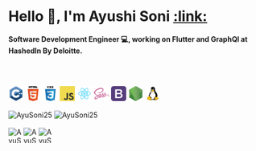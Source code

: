 <h1 >Hello 👋, I'm Ayushi Soni   <a href="https://ayushi-portfolio.netlify.app/">:link:</a></h1>
<p><b>Software Development Engineer 💻, working on Flutter and GraphQl at HashedIn By Deloitte.</b></p>

<br/>
<br/>

<code><img height="30" src="https://raw.githubusercontent.com/github/explore/80688e429a7d4ef2fca1e82350fe8e3517d3494d/topics/cpp/cpp.png"></code>
<code><img height="30" src="https://raw.githubusercontent.com/github/explore/80688e429a7d4ef2fca1e82350fe8e3517d3494d/topics/html/html.png"></code>
<code><img height="30" src="https://raw.githubusercontent.com/github/explore/80688e429a7d4ef2fca1e82350fe8e3517d3494d/topics/css/css.png"></code>
<code><img height="30" src="https://raw.githubusercontent.com/github/explore/80688e429a7d4ef2fca1e82350fe8e3517d3494d/topics/javascript/javascript.png"></code>
<code><img height="30" src="https://raw.githubusercontent.com/github/explore/80688e429a7d4ef2fca1e82350fe8e3517d3494d/topics/react/react.png"></code>
<code><img height="30" src="https://raw.githubusercontent.com/github/explore/80688e429a7d4ef2fca1e82350fe8e3517d3494d/topics/sass/sass.png"></code>
<code><img height="30" src="https://raw.githubusercontent.com/github/explore/80688e429a7d4ef2fca1e82350fe8e3517d3494d/topics/bootstrap/bootstrap.png"></code>
<code><img height="30" src="https://raw.githubusercontent.com/github/explore/80688e429a7d4ef2fca1e82350fe8e3517d3494d/topics/nodejs/nodejs.png"></code>
<code><img height="30" src="https://raw.githubusercontent.com/github/explore/80688e429a7d4ef2fca1e82350fe8e3517d3494d/topics/linux/linux.png"></code>

<img align="center" src="https://github-readme-stats.vercel.app/api/top-langs/?username=ayusoni25&layout=compact&hide=html&theme=radical" alt="AyuSoni25" />
<img align="center" src="https://github-readme-stats.vercel.app/api?username=ayusoni25&show_icons=true&theme=radical" alt="AyuSoni25" />

<br/>
<br/>

<a href="https://linkedin.com/in/ayushi-soni-ab470916a">   
  <img align="left" src="https://cdn.jsdelivr.net/npm/simple-icons@3.0.1/icons/linkedin.svg" alt="AyuSoni25" height="30" width="30" />
</a>
<a href="www.linkedin.com/in/ayushi-soni-ab470916a">   
  <img align="left" src="https://cdn.jsdelivr.net/npm/simple-icons@3.0.1/icons/gmail.svg" alt="AyuSoni25" height="30" width="30" />
</a> 
<a href="https://ayushi-soni-25.medium.com/" target="blank">   
  <img align="left" src="https://cdn.jsdelivr.net/npm/simple-icons@3.0.1/icons/medium.svg" alt="AyuSoni25" height="30" width="30" />
</a>

 
